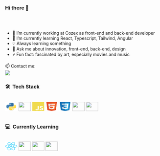 ### Hi there 👋

<div style="display:flex;flex-direction:row">
<img width="53%" src="https://github-readme-stats.vercel.app/api?username=sergiolbarreto&show_icons=true&theme=dracula" alt=""/>
<img width="45%" align = "right" src="https://github-readme-stats.vercel.app/api/top-langs/?username=sergiolbarreto&layout=compact&theme=dracula" alt=""/>
</div>
<br><br>
  <div>
    <ul>
      <li>
        🔭 I’m currently working at Cozex as front-end and back-end developer
      </li>
      <li>
        🌱 I’m currently learning React, Typescript, Tailwind, Angular
      </li>
       <li>
        💡 Always learning something
      </li>
      <li>
        💬 Ask me about innovation, front-end, back-end, design
      </li>
      <li>
        ⚡ Fun fact: fascinated by art, especially movies and music
      </li>
    </ul>
  </div>
<div>
📫 Contact me:
  <br>
    <a href = "https://www.linkedin.com/in/s%C3%A9rgio-barreto-711661159/" align = "left">
      <img src = "https://img.shields.io/badge/-Linkedin-blue?style=flat&logo=linkedin&logoColor=white"/>
    </a>
</div>

### 🛠 &nbsp;Tech Stack
<div style="display: inline_block"><br>
  <img align="center" height="30" width="40" src="https://raw.githubusercontent.com/devicons/devicon/master/icons/python/python-original.svg" />
  <img align="center" height="30" width="40" src="https://cdn.jsdelivr.net/gh/devicons/devicon/icons/django/django-original.svg" />
  <img align="center" height="30" width="40" src="https://raw.githubusercontent.com/devicons/devicon/master/icons/javascript/javascript-plain.svg" />
  <img align="center" height="30" width="40" src="https://raw.githubusercontent.com/devicons/devicon/master/icons/html5/html5-original.svg" />
  <img align="center" height="30" width="40" src="https://raw.githubusercontent.com/devicons/devicon/master/icons/css3/css3-original.svg" />
  <img align="center" height="30" width="40" src="https://cdn.jsdelivr.net/gh/devicons/devicon/icons/bootstrap/bootstrap-plain.svg" />
  <img align="center" height="30" width="40" src="https://cdn.jsdelivr.net/gh/devicons/devicon/icons/docker/docker-original.svg" />
</div>
<br>

### 💻 &nbsp;Currently Learning
<div style="display: inline_block"><br>
  <img align="center" height="30" width="40" src="https://raw.githubusercontent.com/devicons/devicon/master/icons/react/react-original.svg" />
  <img align="center" height="30" width="40" src="https://cdn.jsdelivr.net/gh/devicons/devicon/icons/tailwindcss/tailwindcss-plain.svg" />
  <img align="center" height="30" width="40" src="https://cdn.jsdelivr.net/gh/devicons/devicon/icons/typescript/typescript-original.svg" />
  <img align="center" height="30" width="40" src="https://cdn.jsdelivr.net/gh/devicons/devicon/icons/angularjs/angularjs-original.svg" />
</div>

